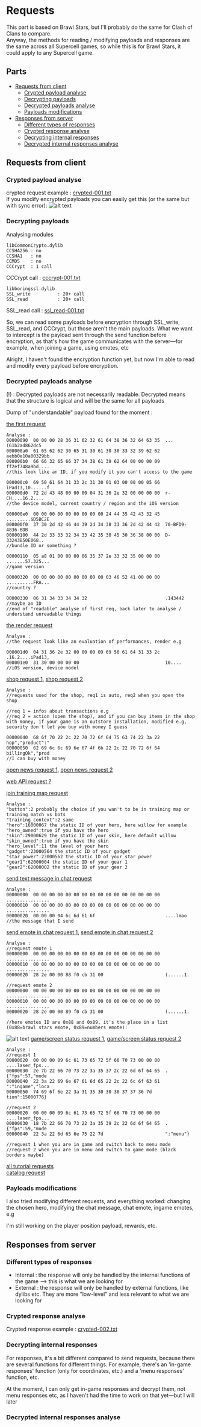 # Requests
This part is based on Brawl Stars, but I'll probably do the same for Clash of Clans to compare.  
Anyway, the methods for reading / modifying payloads and responses are the same across all Supercell games, so while this is for Brawl Stars, it could apply to any Supercell game.  
## Parts
- [Requests from client](#requests-from-client)
  - [Crypted payload analyse](#crypted-payload-analyse)
  - [Decrypting payloads](#decrypting-payloads)
  - [Decrypted payloads analyse](#decrypted-payloads-analyse)
  - [Payloads modifications](#payloads-modifications)
- [Responses from server](#responses-from-server)
  - [Different types of responses](#different-types-of-responses)
  - [Crypted response analyse](#crypted-response-analyse)
  - [Decrypting internal responses](#decrypting-internal-responses)
  - [Decrypted internal responses analyse](#decrypted-internal-responses-analyse)

## Requests from client

### Crypted payload analyse  
crypted request example : [crypted-001.txt](https://github.com/slayy2357/mimi/blob/main/requests/dump/crypted-001.txt)  
If you modify encrypted payloads you can easily get this (or the same but with sync error):
![alt text](https://raw.githubusercontent.com/slayy2357/mimi/refs/heads/main/requests/pictures/1.png)

### Decrypting payloads  
Analysing modules
```text
libCommonCrypto.dylib
CCSHA256 : no
CCSHA1   : no
CCMD5    : no
CCCrypt  : 1 call
```
CCCrypt call : [cccrypt-001.txt](https://github.com/slayy2357/mimi/blob/main/requests/dump/cccrypt-001.txt)
``` text
libboringssl.dylib
SSL_write          : 20+ call
SSL_read           : 20+ call
```
SSL_read call : [ssl_read-001.txt](https://github.com/slayy2357/mimi/blob/main/requests/dump/ssl_read-001.txt)  

So, we can read some payloads before encryption through SSL_write, SSL_read, and CCCrypt, but those aren't the main payloads. What we want to intercept is the payload sent through the send function before encryption, as that's how the game communicates with the server—for example, when joining a game, using emotes, etc  

Alright, I haven't found the encryption function yet, but now I'm able to read and modify every payload before encryption.

### Decrypted payloads analyse  
(!) : Decrypted payloads are not necessarily readable. Decrypted means that the structure is logical and will be the same for all payloads  

Dump of "understandable" payload found for the moment :  

[the first request](https://github.com/slayy2357/mimi/blob/main/requests/dump/decrypted-001.txt)  
``` text
Analyse :
00000090  00 00 00 28 36 31 62 32 61 64 38 36 32 64 63 35  ...(61b2ad862dc5
000000a0  61 65 62 62 30 65 31 30 61 30 30 33 32 39 62 62  aebb0e10a00329bb
000000b0  66 66 32 65 66 37 34 38 61 39 62 64 00 00 00 09  ff2ef748a9bd....
//this look like an ID, if you modify it you can't access to the game

000000c0  69 50 61 64 31 33 2c 31 30 01 03 00 00 00 05 66  iPad13,10......f
000000d0  72 2d 43 48 00 00 00 04 31 36 2e 32 00 00 00 00  r-CH....16.2....
//the device model, current country / region and the iOS version

000000e0  00 00 00 00 00 00 00 00 00 24 44 35 42 43 32 45  .........$D5BC2E
000000f0  37 30 2d 42 46 44 39 2d 34 38 33 36 2d 42 44 42  70-BFD9-4836-BDB
00000100  44 2d 33 33 32 34 33 42 35 30 45 30 36 38 00 00  D-33243B50E068..
//bundle ID or something ?

00000110  05 a8 01 00 00 00 06 35 37 2e 33 32 35 00 00 00  .......57.325...
//game version

00000320  00 00 00 00 00 00 00 00 00 03 46 52 41 00 00 00  ..........FRA...
//country ?

00000330  06 31 34 33 34 34 32                             .143442
//maybe an ID
//end of "readable" analyse of first req, back later to analyse / understand unreadable things
```
[the render request](https://github.com/slayy2357/mimi/blob/main/requests/dump/decrypted-002.txt)  
``` text
Analyse :
//the request look like an evaluation of performances, render e.g

000001d0  04 31 36 2e 32 00 00 00 09 69 50 61 64 31 33 2c  .16.2....iPad13,
000001e0  31 30 00 00 00 00                                10....
//iOS version, device model
```
[shop request 1](https://github.com/slayy2357/mimi/blob/main/requests/dump/decrypted-003.txt), [shop request 2](https://github.com/slayy2357/mimi/blob/main/requests/dump/decrypted-004.txt)
``` text
Analyse :
//requests used for the shop, req1 is auto, req2 when you open the shop

//req 1 = infos about transactions e.g
//req 2 = action (open the shop), and if you can buy items in the shop with money, if your game is an outstore installation, modified e.g, security don't let you buy with money I guess

00000040  68 6f 70 22 2c 22 70 72 6f 64 75 63 74 22 3a 22  hop","product":"
00000050  62 69 6c 6c 69 6e 67 4f 6b 22 2c 22 70 72 6f 64  billingOk","prod
//I can buy with money
```
[open news request 1](https://github.com/slayy2357/mimi/blob/main/requests/dump/decrypted-005.txt), [open news request 2](https://github.com/slayy2357/mimi/blob/main/requests/dump/decrypted-006.txt)  

[web API request ?](https://github.com/slayy2357/mimi/blob/main/requests/dump/decrypted-007.txt)  

[join training map request](https://github.com/slayy2357/mimi/blob/main/requests/dump/decrypted-008.txt)
``` text
Analyse :
"button":2 probably the choice if you wan't to be in training map or training match vs bots
"training_context":2 same
"hero":16000067 the static ID of your hero, here willow for example
"hero_owned":true if you have the hero
"skin":29000629 the static ID of your skin, here default willow
"skin_owned":true if you have the skin
"hero_level":11 the level of your hero
"gadget":23000564 the static ID of your gadget
"star_power":23000562 the static ID of your star power
"gear1":62000004 the static ID of your gear 1
"gear2":62000002 the static ID of your gear 2
```
[send text message in chat request](https://github.com/slayy2357/mimi/blob/main/requests/dump/decrypted-009.txt)
``` text
Analyse :
00000000  00 00 00 00 00 00 00 00 00 00 00 00 00 00 00 00  ................
00000010  00 00 00 00 00 00 00 00 00 00 00 00 00 00 00 00  ................
00000020  00 00 00 04 6c 6d 61 6f                          ....lmao
//the message that I send
```
[send emote in chat request 1](https://github.com/slayy2357/mimi/blob/main/requests/dump/decrypted-010.txt), [send emote in chat request 2](https://github.com/slayy2357/mimi/blob/main/requests/dump/decrypted-011.txt)
``` text
Analyse :
//request emote 1
00000000  00 00 00 00 00 00 00 00 00 00 00 00 00 00 00 00  ................
00000010  00 00 00 00 00 00 00 00 00 00 00 00 00 00 00 00  ................
00000020  28 2e 00 00 88 f0 cb 31 00                       (......1.

//request emote 2
00000000  00 00 00 00 00 00 00 00 00 00 00 00 00 00 00 00  ................
00000010  00 00 00 00 00 00 00 00 00 00 00 00 00 00 00 00  ................
00000020  28 2e 00 00 89 f0 cb 31 00                       (......1.

//here emotes ID are 0x88 and 0x89, it's the place in a list (0x88=brawl stars emote, 0x89=numbers emote):
```
![alt text](https://raw.githubusercontent.com/slayy2357/mimi/refs/heads/main/requests/pictures/2.png)
[game/screen status request 1](https://github.com/slayy2357/mimi/blob/main/requests/dump/decrypted-012.txt), [game/screen status request 2](https://github.com/slayy2357/mimi/blob/main/requests/dump/decrypted-013.txt)
``` text
Analyse :
//request 1
00000020  00 00 00 09 6c 61 73 65 72 5f 66 70 73 00 00 00  ....laser_fps...
00000030  2e 7b 22 66 70 73 22 3a 35 37 2c 22 6d 6f 64 65  .{"fps":57,"mode
00000040  22 3a 22 69 6e 67 61 6d 65 22 2c 22 6c 6f 63 61  ":"ingame","loca
00000050  74 69 6f 6e 22 3a 31 35 30 30 30 37 37 36 7d     tion":15000776}

//request 2
00000020  00 00 00 09 6c 61 73 65 72 5f 66 70 73 00 00 00  ....laser_fps...
00000030  18 7b 22 66 70 73 22 3a 35 39 2c 22 6d 6f 64 65  .{"fps":59,"mode
00000040  22 3a 22 6d 65 6e 75 22 7d                       ":"menu"}

//request 1 when you are in game and switch back to menu mode
//request 2 when you are in menu and switch to game mode (black borders maybe)
```
[all tutorial requests](https://github.com/slayy2357/mimi/blob/main/requests/dump/decrypted-014.txt)  
[catalog request](https://github.com/slayy2357/mimi/blob/main/requests/dump/decrypted-015.txt)

### Payloads modifications
I also tried modifying different requests, and everything worked: changing the chosen hero, modifying the chat message, chat emote, ingame emotes, e.g  

I'm still working on the player position payload, rewards, etc.

## Responses from server

### Different types of responses
- Internal : the response will only be handled by the internal functions of the game --> this is what we are looking for  
- External : the response will only be handled by external functions, like dylibs etc. They are more "low-level" and less relevant to what we are looking for

### Crypted response analyse
Crypted response example : [crypted-002.txt](https://github.com/slayy2357/mimi/blob/main/requests/dump/crypted-002.txt)

### Decrypting internal responses
For responses, it's a bit different compared to send requests, because there are several functions for different things. For example, there's an 'in-game responses' function (only for coordinates, etc.) and a 'menu responses' function, etc.

At the moment, I can only get in-game responses and decrypt them, not menu responses etc, as I haven't had the time to work on that yet—but I will later

### Decrypted internal responses analyse